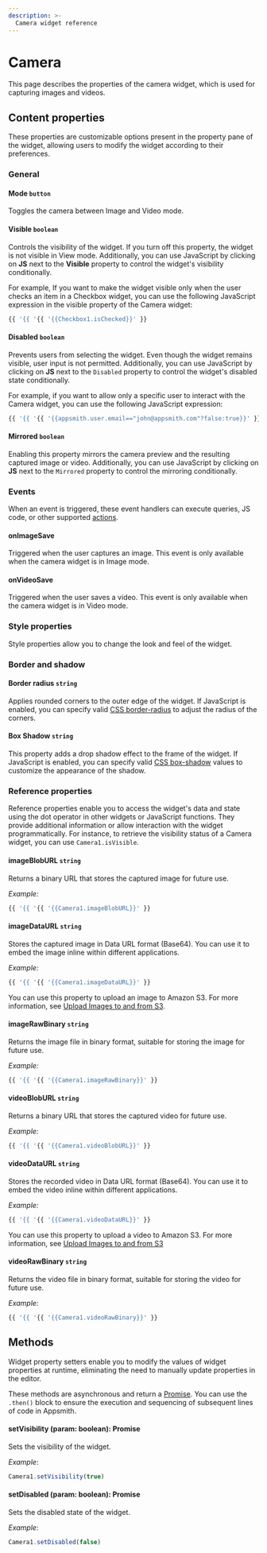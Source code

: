 ```yaml
---
description: >-
  Camera widget reference
---
```


# Camera

This page describes the properties of the camera widget, which is used for capturing images and videos.

<ZoomImage src="/img/cam-image.png" alt="Camera widget" caption="Using the Camera widget" />

## Content properties

These properties are customizable options present in the property pane of the widget, allowing users to modify the widget according to their preferences.

### General

#### Mode `button`

 

Toggles the camera between Image and Video mode.



#### Visible `boolean`

 

Controls the visibility of the widget. If you turn off this property, the widget is not visible in View mode. Additionally, you can use JavaScript by clicking on **JS** next to the **Visible** property to control the widget's visibility conditionally.

For example,  If you want to make the widget visible only when the user checks an item in a Checkbox widget, you can use the following JavaScript expression in the visible property of the Camera widget:

```js
{{ '{{ '{{ '{{Checkbox1.isChecked}}' }}
```



#### Disabled `boolean`

 

Prevents users from selecting the widget. Even though the widget remains visible, user input is not permitted. Additionally, you can use JavaScript by clicking on **JS** next to the `Disabled` property to control the widget's disabled state conditionally.

For example, if you want to allow only a specific user to interact with the Camera widget, you can use the following JavaScript expression: 
```js
{{ '{{ '{{ '{{appsmith.user.email=="john@appsmith.com"?false:true}}' }}
```



#### Mirrored `boolean`

 

Enabling this property mirrors the camera preview and the resulting captured image or video. Additionally, you can use JavaScript by clicking on **JS** next to the `Mirrored` property to control the mirroring conditionally.



### Events 

When an event is triggered, these event handlers can execute queries, JS code, or other supported [actions](/reference/appsmith-framework/widget-actions).

#### onImageSave

 

Triggered when the user captures an image. This event is only available when the camera widget is in Image mode.



#### onVideoSave

 

Triggered when the user saves a video. This event is only available when the camera widget is in Video mode.



### Style properties

Style properties allow you to change the look and feel of the widget.

### Border and shadow

#### Border radius `string`

 

Applies rounded corners to the outer edge of the widget. If JavaScript is enabled, you can specify valid [CSS border-radius](https://developer.mozilla.org/en-US/docs/Web/CSS/border-radius) to adjust the radius of the corners.



#### Box Shadow `string`
 

 

This property adds a drop shadow effect to the frame of the widget. If JavaScript is enabled, you can specify valid [CSS box-shadow](https://developer.mozilla.org/en-US/docs/Web/CSS/box-shadow) values to customize the appearance of the shadow.



### Reference properties 

Reference properties enable you to access the widget's data and state using the dot operator in other widgets or JavaScript functions. They provide additional information or allow interaction with the widget programmatically. For instance, to retrieve the visibility status of a Camera widget, you can use `Camera1.isVisible`.

#### imageBlobURL `string`

 

Returns a binary URL that stores the captured image for future use.

*Example:*

```js
{{ '{{ '{{ '{{Camera1.imageBlobURL}}' }}
```



#### imageDataURL `string`

 

Stores the captured image in Data URL format (Base64). You can use it to embed the image inline within different applications. 

*Example:*

```js
{{ '{{ '{{ '{{Camera1.imageDataURL}}' }}
```

You can use this property to upload an image to Amazon S3. For more information, see [Upload Images to and from S3](/connect-data/how-to-guides/how-to-use-the-camera-image-widget-to-upload-download-images).



#### imageRawBinary `string`

 

Returns the image file in binary format, suitable for storing the image for future use.

*Example:*

```js
{{ '{{ '{{ '{{Camera1.imageRawBinary}}' }}
```



#### videoBlobURL `string`

 

Returns a binary URL that stores the captured video for future use.

*Example:*

```js
{{ '{{ '{{ '{{Camera1.videoBlobURL}}' }}
```



#### videoDataURL `string`

 

Stores the recorded video in Data URL format (Base64). You can use it to embed the video inline within different applications.

*Example:*

```js
{{ '{{ '{{ '{{Camera1.videoDataURL}}' }}
```

You can use this property to upload a video to Amazon S3. For more information, see [Upload Images to and from S3](/connect-data/how-to-guides/how-to-use-the-camera-image-widget-to-upload-download-images)



#### videoRawBinary `string`

 

Returns the video file in binary format, suitable for storing the video for future use.

*Example:*

```js
{{ '{{ '{{ '{{Camera1.videoRawBinary}}' }}
```



## Methods

Widget property setters enable you to modify the values of widget properties at runtime, eliminating the need to manually update properties in the editor.

These methods are asynchronous and return a [Promise](/core-concepts/writing-code/javascript-promises#using-promises-in-appsmith). You can use the `.then()` block to ensure the execution and sequencing of subsequent lines of code in Appsmith.


#### setVisibility (param: boolean): Promise

 

Sets the visibility of the widget.

*Example*:

```js
Camera1.setVisibility(true)
```




#### setDisabled (param: boolean): Promise

 

Sets the disabled state of the widget.

*Example*:

```js
Camera1.setDisabled(false)
```

